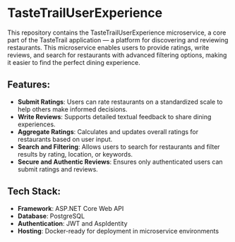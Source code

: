 # TasteTrailUserExperience
This repository contains the TasteTrailUserExperience microservice, a core part of the TasteTrail application — a platform for discovering and reviewing restaurants. This microservice enables users to provide ratings, write reviews, and search for restaurants with advanced filtering options, making it easier to find the perfect dining experience.

## Features:
* **Submit Ratings**: Users can rate restaurants on a standardized scale to help others make informed decisions.
* **Write Reviews**: Supports detailed textual feedback to share dining experiences.
* **Aggregate Ratings**: Calculates and updates overall ratings for restaurants based on user input.
* **Search and Filtering**: Allows users to search for restaurants and filter results by rating, location, or keywords.
* **Secure and Authentic Reviews**: Ensures only authenticated users can submit ratings and reviews.

## Tech Stack:

* **Framework**: ASP.NET Core Web API
* **Database**: PostgreSQL
* **Authentication**: JWT and AspIdentity
* **Hosting**: Docker-ready for deployment in microservice environments
